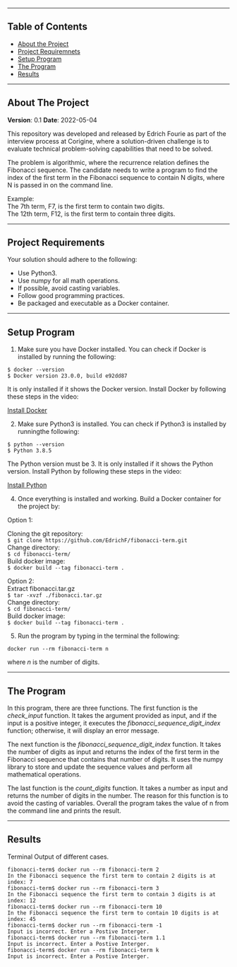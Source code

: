 <!--
╔══════════════════════════════════════════════════════════════════════════════╗
║ README - Corigine Technical Assignment 2023                                  ║
╚══════════════════════════════════════════════════════════════════════════════╝

This is the README for the Corigine Technical Assignment 2023 repository. 

-->

<!--
╔══════════════════════════════════════════════════════════════════════════════╗
║ Table of Contents                                                            ║
╚══════════════════════════════════════════════════════════════════════════════╝
-->
-------------------------------------------------------------------------------
## Table of Contents

* [About the Project](#about-the-project)
* [Project Requiremnets](#project-requiremnets)
* [Setup Program](#setup-program)
* [The Program](#the-program)
* [Results](#results)


<!--
╔══════════════════════════════════════════════════════════════════════════════╗
║ About The Project                                                            ║
╚══════════════════════════════════════════════════════════════════════════════╝
-->
-------------------------------------------------------------------------------
## About The Project

**Version**: 0.1
**Date**: 2022-05-04

This repository was developed and released by Edrich Fourie as part of the interview process at Corigine, where a solution-driven challenge is to evaluate technical problem-solving capabilities that need to be solved.


The problem is algorithmic, where the recurrence relation defines the Fibonacci sequence. The candidate needs to write a program to find the index of the first term in the Fibonacci sequence to contain N digits, where N is passed in on the command line.


Example:\
The 7th term, F7, is the first term to contain two digits.\
The 12th term, F12, is the first term to contain three digits.


<!--
╔══════════════════════════════════════════════════════════════════════════════╗
║ 1. Project Requirements                                                      ║
╚══════════════════════════════════════════════════════════════════════════════╝
-->
-------------------------------------------------------------------------------
## Project Requirements
Your solution should adhere to the following:

* Use Python3.
* Use numpy for all math operations.
* If possible, avoid casting variables.
* Follow good programming practices.
* Be packaged and executable as a Docker container.

<!--
╔══════════════════════════════════════════════════════════════════════════════╗
║ 2. Setup Program                                                             ║
╚══════════════════════════════════════════════════════════════════════════════╝
-->
-------------------------------------------------------------------------------
## Setup Program

1. Make sure you have Docker installed. You can check if Docker is installed by running the following:

```consol
$ docker --version
$ Docker version 23.0.0, build e92dd87
```

It is only installed if it shows the Docker version. Install Docker by following these steps in the video:

[Install Docker](https://www.youtube.com/watch?v=aMKUuaga85A&t=48s&ab_channel=ProgrammingKnowledge)

2. Make sure Python3 is installed. You can check if Python3 is installed by runningthe following:

```consol
$ python --version
$ Python 3.8.5
```

The Python version must be 3. It is only installed if it shows the Python version. Install Python by following these steps in the video:

[Install Python](https://www.youtube.com/watch?v=7H-DcdSmV0U&ab_channel=KamrulsKode)

4. Once everything is installed and working. Build a Docker container for the project by:

Option 1:

Cloning the git repository:\
`$ git clone https://github.com/EdrichF/fibonacci-term.git`\
Change directory:\
`$ cd fibonacci-term/`\
Build docker image:\
`$ docker build --tag fibonacci-term .`

Option 2:\
Extract fibonacci.tar.gz\
`$ tar -xvzf ./fibonacci.tar.gz`\
Change directory:\
`$ cd fibonacci-term/`\
Build docker image:\
`$ docker build --tag fibonacci-term .`


5. Run the program by typing in the terminal the following:

`docker run --rm fibonacci-term n`

where *n* is the number of digits.

<!--
╔══════════════════════════════════════════════════════════════════════════════╗
║ 3. The Program                                                               ║
╚══════════════════════════════════════════════════════════════════════════════╝
-->
-------------------------------------------------------------------------------
## The Program

In this program, there are three functions. The first function is the *check_input* function. It takes the argument provided as input, and if the input is a positive integer, it executes the *fibonacci_sequence_digit_index* function; otherwise, it will display an error message. 

The next function is the *fibonacci_sequence_digit_index* function. It takes the number of digits as input and returns the index of the first term in the Fibonacci sequence that contains that number of digits. It uses the numpy library to store and update the sequence values and perform all mathematical operations. 

The last function is the *count_digits* function. It takes a number as input and returns the number of digits in the number. The reason for this function is to avoid the casting of variables. Overall the program takes the value of n from the command line and prints the result.


<!--
╔══════════════════════════════════════════════════════════════════════════════╗
║ 4. Results                                                                   ║
╚══════════════════════════════════════════════════════════════════════════════╝
-->
-------------------------------------------------------------------------------
## Results

Terminal Output of different cases.

```consol
fibonacci-term$ docker run --rm fibonacci-term 2
In the Fibonacci sequence the first term to contain 2 digits is at index: 7
fibonacci-term$ docker run --rm fibonacci-term 3
In the Fibonacci sequence the first term to contain 3 digits is at index: 12
fibonacci-term$ docker run --rm fibonacci-term 10
In the Fibonacci sequence the first term to contain 10 digits is at index: 45
fibonacci-term$ docker run --rm fibonacci-term -1
Input is incorrect. Enter a Postive Interger.
fibonacci-term$ docker run --rm fibonacci-term 1.1
Input is incorrect. Enter a Postive Interger.
fibonacci-term$ docker run --rm fibonacci-term k
Input is incorrect. Enter a Postive Interger.

```





